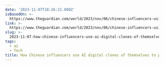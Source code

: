 ```yaml
---
date: '2023-11-07T18:26:21.000Z'
isBasedOn: >-
  https://www.theguardian.com/world/2023/nov/06/chinese-influencers-using-ai-digital-clones-of-themselves-to-pump-out-content
link: >-
  https://www.theguardian.com/world/2023/nov/06/chinese-influencers-using-ai-digital-clones-of-themselves-to-pump-out-content
slug: >-
  2023-11-07-how-chinese-influencers-use-ai-digital-clones-of-themselves-to-pump-out-con
tags:
  - ai
  - Tech
title: How Chinese influencers use AI digital clones of themselves to pump out con
---
```


